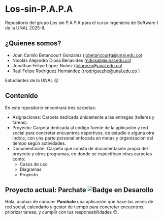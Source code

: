 # Los-sin-P.A.P.A
Repositorio del grupo Los sin P.A.P.A para el curso Ingeniería de Software I de la UNAL 2025-II.

## ¿Quienes somos?
- Joan Camilo Betancourt Gonzalez (jobetancourtg@unal.edu.co)
- Nicolás Alejandro Diosa Benavides (ndiosab@unal.edu.co)
- Jonathan Felipe López Nuñez (jolopezn@unal.edu.co)
- Raúl Felipe Rodríguez Hernández (rrodriguezhe@unal.edu.co	)

Estudiantes de la UNAL 😝

## Contenido
En este repositorio encontrará tres carpetas:
- Asignaciones: Carpeta dedicada únicamente a las entregas (talleres y tareas).
- Proyecto: Carpeta dedicada al código fuente de la aplicación y red social para concretar encuentros deportivos, de estudio o alguna otra indole, con una parte personal enfocada en metas y organizacion del tiempo según actividades.
- Documentación: Carpeta que consta de documentación propia del proyecto y otros programas, en donde se especifican otras carpetas como:
  - Casos de uso
  - Diagramas
  - Proyecto
 
## Proyecto actual: Parchate ![Badge en Desarollo](https://img.shields.io/badge/STATUS-EN%20DESAROLLO-green)
Hola, acabas de conocer <b>Parchate</b> una aplicación que hace las veces de red social, calendario y gestor de tiempo para concretar encuentros, priorizar tareas, y cumplir con tus responsabilidades 😊.
